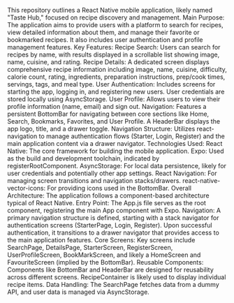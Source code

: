 This repository outlines a React Native mobile application, likely named "Taste Hub," focused on recipe discovery and management.
Main Purpose: The application aims to provide users with a platform to search for recipes, view detailed information about them, and manage their favorite or bookmarked recipes. It also includes user authentication and profile management features.
Key Features:
Recipe Search: Users can search for recipes by name, with results displayed in a scrollable list showing image, name, cuisine, and rating.
Recipe Details: A dedicated screen displays comprehensive recipe information including image, name, cuisine, difficulty, calorie count, rating, ingredients, preparation instructions, prep/cook times, servings, tags, and meal type.
User Authentication: Includes screens for starting the app, logging in, and registering new users. User credentials are stored locally using AsyncStorage.
User Profile: Allows users to view their profile information (name, email) and sign out.
Navigation: Features a persistent BottomBar for navigating between core sections like Home, Search, Bookmarks, Favorites, and User Profile. A HeaderBar displays the app logo, title, and a drawer toggle.
Navigation Structure: Utilizes react-navigation to manage authentication flows (Starter, Login, Register) and the main application content via a drawer navigator.
Technologies Used:
React Native: The core framework for building the mobile application.
Expo: Used as the build and development toolchain, indicated by registerRootComponent.
AsyncStorage: For local data persistence, likely for user credentials and potentially other app settings.
React Navigation: For managing screen transitions and navigation stacks/drawers.
react-native-vector-icons: For providing icons used in the BottomBar.
Overall Architecture:
The application follows a component-based architecture typical of React Native.
Entry Point: The App.js file serves as the root component, registering the main App component with Expo.
Navigation: A primary navigation structure is defined, starting with a stack navigator for authentication screens (StarterPage, Login, Register). Upon successful authentication, it transitions to a drawer navigator that provides access to the main application features.
Core Screens: Key screens include SearchPage, DetailsPage, StarterScreen, RegisterScreen, UserProfileScreen, BookMarkScreen, and likely a HomeScreen and FavouriteScreen (implied by the BottomBar).
Reusable Components: Components like BottomBar and HeaderBar are designed for reusability across different screens. RecipeContainer is likely used to display individual recipe items.
Data Handling: The SearchPage fetches data from a dummy API, and user data is managed via AsyncStorage.
